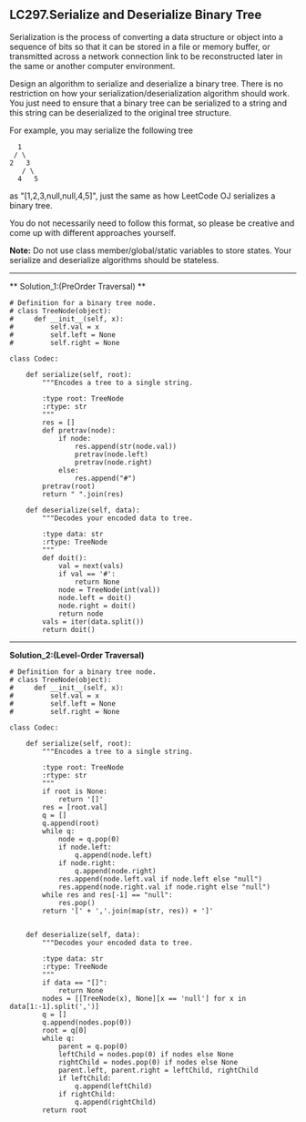 ## LC297.Serialize and Deserialize Binary Tree

Serialization is the process of converting a data structure or object into a sequence of bits so that it can be stored in a file or memory buffer, or transmitted across a network connection link to be reconstructed later in the same or another computer environment.

Design an algorithm to serialize and deserialize a binary tree. There is no restriction on how your serialization/deserialization algorithm should work. You just need to ensure that a binary tree can be serialized to a string and this string can be deserialized to the original tree structure.

For example, you may serialize the following tree


      1
     / \
    2   3
       / \
      4   5

as "[1,2,3,null,null,4,5]", just the same as how LeetCode OJ serializes a binary tree. 

You do not necessarily need to follow this format, so please be creative and come up with different approaches yourself.

**Note:** Do not use class member/global/static variables to store states. Your serialize and deserialize algorithms should be stateless.

---
** Solution_1:(PreOrder Traversal) **

    # Definition for a binary tree node.
    # class TreeNode(object):
    #     def __init__(self, x):
    #         self.val = x
    #         self.left = None
    #         self.right = None

    class Codec:

        def serialize(self, root):
            """Encodes a tree to a single string.

            :type root: TreeNode
            :rtype: str
            """
            res = []
            def pretrav(node):
                if node:
                    res.append(str(node.val))
                    pretrav(node.left)
                    pretrav(node.right)
                else:
                    res.append("#")
            pretrav(root)
            return " ".join(res)

        def deserialize(self, data):
            """Decodes your encoded data to tree.

            :type data: str
            :rtype: TreeNode
            """
            def doit():
                val = next(vals)
                if val == '#':
                    return None
                node = TreeNode(int(val))
                node.left = doit()
                node.right = doit()
                return node
            vals = iter(data.split())
            return doit()

---
**Solution_2:(Level-Order Traversal)**

    # Definition for a binary tree node.
    # class TreeNode(object):
    #     def __init__(self, x):
    #         self.val = x
    #         self.left = None
    #         self.right = None

    class Codec:

        def serialize(self, root):
            """Encodes a tree to a single string.

            :type root: TreeNode
            :rtype: str
            """
            if root is None:
                return '[]'
            res = [root.val]
            q = []
            q.append(root)
            while q:
                node = q.pop(0)
                if node.left:
                    q.append(node.left)
                if node.right:
                    q.append(node.right)
                res.append(node.left.val if node.left else "null")
                res.append(node.right.val if node.right else "null")
            while res and res[-1] == "null":
                res.pop()
            return '[' + ','.join(map(str, res)) + ']'


        def deserialize(self, data):
            """Decodes your encoded data to tree.

            :type data: str
            :rtype: TreeNode
            """
            if data == "[]":
                return None
            nodes = [[TreeNode(x), None][x == 'null'] for x in data[1:-1].split(',')]
            q = []
            q.append(nodes.pop(0))
            root = q[0]
            while q:
                parent = q.pop(0)
                leftChild = nodes.pop(0) if nodes else None
                rightChild = nodes.pop(0) if nodes else None
                parent.left, parent.right = leftChild, rightChild
                if leftChild:
                    q.append(leftChild)
                if rightChild:
                    q.append(rightChild)
            return root
